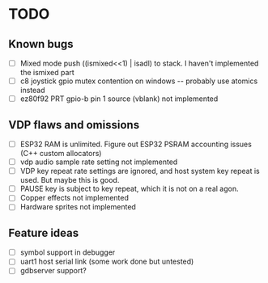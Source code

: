 # TODO

## Known bugs
- [ ] Mixed mode push ((ismixed<<1) | isadl) to stack. I haven't implemented the ismixed part
- [ ] c8 joystick gpio mutex contention on windows -- probably use atomics instead
- [ ] ez80f92 PRT gpio-b pin 1 source (vblank) not implemented

## VDP flaws and omissions
- [ ] ESP32 RAM is unlimited. Figure out ESP32 PSRAM accounting issues (C++ custom allocators)
- [ ] vdp audio sample rate setting not implemented
- [ ] VDP key repeat rate settings are ignored, and host system key repeat is used. But maybe this is good.
- [ ] PAUSE key is subject to key repeat, which it is not on a real agon.
- [ ] Copper effects not implemented
- [ ] Hardware sprites not implemented

## Feature ideas
- [ ] symbol support in debugger
- [ ] uart1 host serial link (some work done but untested)
- [ ] gdbserver support?
